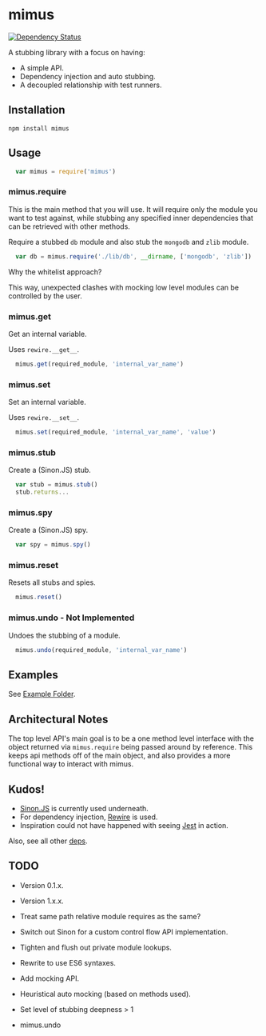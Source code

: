 mimus
=====

[![Dependency Status](https://david-dm.org/brentlintner/mimus.svg)](https://david-dm.org/brentlintner/mimus)

A stubbing library with a focus on having:

* A simple API.
* Dependency injection and auto stubbing.
* A decoupled relationship with test runners.

## Installation

    npm install mimus

## Usage

```javascript
  var mimus = require('mimus')
```

### mimus.require

This is the main method that you will use. It will require only the module
you want to test against, while stubbing any specified inner dependencies
that can be retrieved with other methods.

Require a stubbed `db` module and also stub the `mongodb` and `zlib` module.

```javascript
  var db = mimus.require('./lib/db', __dirname, ['mongodb', 'zlib'])
```
Why the whitelist approach?

This way, unexpected clashes with mocking low level modules can be controlled by the user.

### mimus.get

Get an internal variable.

Uses `rewire.__get__`.

```javascript
  mimus.get(required_module, 'internal_var_name')
```

### mimus.set

Set an internal variable.

Uses `rewire.__set__`.

```javascript
  mimus.set(required_module, 'internal_var_name', 'value')
```

### mimus.stub

Create a (Sinon.JS) stub.

```javascript
  var stub = mimus.stub()
  stub.returns...
```

### mimus.spy

Create a (Sinon.JS) spy.

```javascript
  var spy = mimus.spy()
```

### mimus.reset

Resets all stubs and spies.

```javascript
  mimus.reset()
```

### mimus.undo - Not Implemented

Undoes the stubbing of a module.

```javascript
  mimus.undo(required_module, 'internal_var_name')
```
## Examples

See [Example Folder](https://github.com/brentlintner/mimus/blob/master/example).

## Architectural Notes

The top level API's main goal is to be a one method level interface with the object
returned via `mimus.require` being passed around by reference. This keeps api methods off
of the main object, and also provides a more functional way to interact with mimus.

## Kudos!

* [Sinon.JS](http://sinonjs.org) is currently used underneath.
* For dependency injection, [Rewire](https://www.npmjs.org/package/rewire) is used.
* Inspiration could not have happened with seeing [Jest](http://facebook.github.io/jest/) in action.

Also, see all other [deps](https://github.com/brentlintner/mimus/blob/master/package.json).

## TODO

* Version 0.1.x.
* Version 1.x.x.

* Treat same path relative module requires as the same?
* Switch out Sinon for a custom control flow API implementation.
* Tighten and flush out private module lookups.
* Rewrite to use ES6 syntaxes.
* Add mocking API.
* Heuristical auto mocking (based on methods used).
* Set level of stubbing deepness > 1
* mimus.undo
